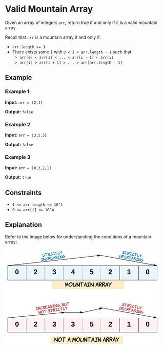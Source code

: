 # Valid Mountain Array

Given an array of integers `arr`, return true if and only if it is a valid mountain array.

Recall that `arr` is a mountain array if and only if:

- `arr.length >= 3`
- There exists some `i` with `0 < i < arr.length - 1` such that:
  - `arr[0] < arr[1] < ... < arr[i - 1] < arr[i]`
  - `arr[i] > arr[i + 1] > ... > arr[arr.length - 1]`

## Example

### Example 1

**Input:** `arr = [2,1]`

**Output:** `false`

### Example 2

**Input:** `arr = [3,5,5]`

**Output:** `false`

### Example 3

**Input:** `arr = [0,3,2,1]`

**Output:** `true`

## Constraints

- `1 <= arr.length <= 10^4`
- `0 <= arr[i] <= 10^4`

## Explanation

Refer to the image below for understanding the conditions of a mountain array:

![Mountain Array](image.png)
